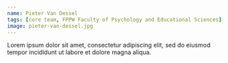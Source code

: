 ```yaml
---
name: Pieter Van Dessel
tags: [core team, FPPW Faculty of Psychology and Educational Sciences]
image: pieter-van-dessel.jpg
---
```


Lorem ipsum dolor sit amet, consectetur adipiscing elit, sed do eiusmod tempor incididunt ut labore et dolore magna aliqua.
